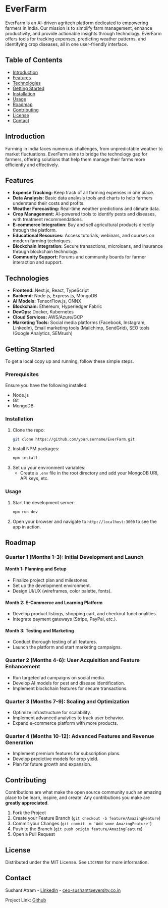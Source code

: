 
# EverFarm

EverFarm is an AI-driven agritech platform dedicated to empowering farmers in India. Our mission is to simplify farm management, enhance productivity, and provide actionable insights through technology. EverFarm offers tools for tracking expenses, predicting weather patterns, and identifying crop diseases, all in one user-friendly interface.

## Table of Contents

- [Introduction](#introduction)
- [Features](#features)
- [Technologies](#technologies)
- [Getting Started](#getting-started)
- [Installation](#installation)
- [Usage](#usage)
- [Roadmap](#roadmap)
- [Contributing](#contributing)
- [License](#license)
- [Contact](#contact)

## Introduction

Farming in India faces numerous challenges, from unpredictable weather to market fluctuations. EverFarm aims to bridge the technology gap for farmers, offering solutions that help them manage their farms more efficiently and effectively.

## Features

- **Expense Tracking:** Keep track of all farming expenses in one place.
- **Data Analysis:** Basic data analysis tools and charts to help farmers understand their costs and profits.
- **Weather Forecasting:** Real-time weather predictions and climate data.
- **Crop Management:** AI-powered tools to identify pests and diseases, with treatment recommendations.
- **E-commerce Integration:** Buy and sell agricultural products directly through the platform.
- **Educational Resources:** Access tutorials, webinars, and courses on modern farming techniques.
- **Blockchain Integration:** Secure transactions, microloans, and insurance through blockchain technology.
- **Community Support:** Forums and community boards for farmer interaction and support.

## Technologies

- **Frontend:** Next.js, React, TypeScript
- **Backend:** Node.js, Express.js, MongoDB
- **AI Models:** TensorFlow.js, ONNX
- **Blockchain:** Ethereum, Hyperledger Fabric
- **DevOps:** Docker, Kubernetes
- **Cloud Services:** AWS/Azure/GCP
- **Marketing Tools:** Social media platforms (Facebook, Instagram, LinkedIn), Email marketing tools (Mailchimp, SendGrid), SEO tools (Google Analytics, SEMrush)

## Getting Started

To get a local copy up and running, follow these simple steps.

### Prerequisites

Ensure you have the following installed:
- Node.js
- Git
- MongoDB

### Installation

1. Clone the repo:
   ```sh
   git clone https://github.com/yourusername/EverFarm.git
   ```
2. Install NPM packages:
   ```sh
   npm install
   ```
3. Set up your environment variables:
   - Create a `.env` file in the root directory and add your MongoDB URI, API keys, etc.

### Usage

1. Start the development server:
   ```sh
   npm run dev
   ```
2. Open your browser and navigate to `http://localhost:3000` to see the app in action.

## Roadmap

### Quarter 1 (Months 1-3): Initial Development and Launch

#### Month 1: Planning and Setup
- Finalize project plan and milestones.
- Set up the development environment.
- Design UI/UX (wireframes, color palette, fonts).

#### Month 2: E-Commerce and Learning Platform
- Develop product listings, shopping cart, and checkout functionalities.
- Integrate payment gateways (Stripe, PayPal, etc.).

#### Month 3: Testing and Marketing
- Conduct thorough testing of all features.
- Launch the platform and start marketing campaigns.

### Quarter 2 (Months 4-6): User Acquisition and Feature Enhancement
- Run targeted ad campaigns on social media.
- Develop AI models for pest and disease identification.
- Implement blockchain features for secure transactions.

### Quarter 3 (Months 7-9): Scaling and Optimization
- Optimize infrastructure for scalability.
- Implement advanced analytics to track user behavior.
- Expand e-commerce platform with more products.

### Quarter 4 (Months 10-12): Advanced Features and Revenue Generation
- Implement premium features for subscription plans.
- Develop predictive models for crop yield.
- Plan for future growth and expansion.

## Contributing

Contributions are what make the open source community such an amazing place to be learn, inspire, and create. Any contributions you make are **greatly appreciated**.

1. Fork the Project
2. Create your Feature Branch (`git checkout -b feature/AmazingFeature`)
3. Commit your Changes (`git commit -m 'Add some AmazingFeature'`)
4. Push to the Branch (`git push origin feature/AmazingFeature`)
5. Open a Pull Request

## License

Distributed under the MIT License. See `LICENSE` for more information.

## Contact

Sushant Atram - [LinkedIn](https://www.linkedin.com/in/sushantatram/) - ceo-sushant@eversity.co.in

Project Link: [Github](https://github.com/Hackyvirus/EverFarm/)
```

